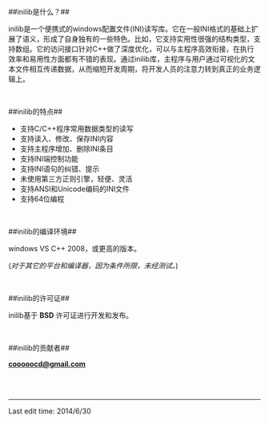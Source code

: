 ##inilib是什么？##

inilib是一个便携式的windows配置文件(INI)读写库。它在一般INI格式的基础上扩展了语义，形成了自身独有的一些特色。比如，它支持实用性很强的结构类型，支持数组。它的访问接口针对C++做了深度优化，可以与主程序高效衔接，在执行效率和易用性方面都有不错的表现。通过inilib库，主程序与用户通过可视化的文本文件相互传递数据，从而缩短开发周期，将开发人员的注意力转到真正的业务逻辑上。

<br>

##inilib的特点##

- 支持C/C++程序常用数据类型的读写
- 支持读入、修改、保存INI内容
- 支持主程序增加、删除INI条目
- 支持INI端控制功能
- 支持INI语句的纠错、提示
- 未使用第三方正则引擎，轻便、灵活
- 支持ANSI和Unicode编码的INI文件
- 支持64位编程
	
<br>

##inilib的编译环境##

windows VS C++ 2008，或更高的版本。

(*对于其它的平台和编译器，因为条件所限，未经测试。*)

<br>

##inilib的许可证##

inilib基于 **BSD** 许可证进行开发和发布。


<br>

##inilib的贡献者##

**<cooooocd@gmail.com>**

<br>
<br>

---
Last edit time: 2014/6/30


